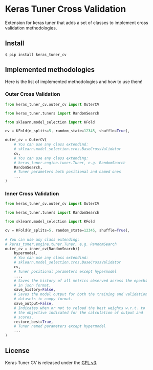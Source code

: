 # Keras Tuner Cross Validation
Extension for keras tuner that adds a set of classes to implement cross validation methodologies.

## Install
```
$ pip install keras_tuner_cv
```

## Implemented methodologies
Here is the list of implemented methodologies and how to use them!
### Outer Cross Validation

```python
from keras_tuner_cv.outer_cv import OuterCV

from keras_tuner.tuners import RandomSearch

from sklearn.model_selection import KFold

cv = KFold(n_splits=5, random_state=12345, shuffle=True),

outer_cv = OuterCV(
    # You can use any class extendind:
    # sklearn.model_selection.cros.BaseCrossValidator
    cv,
    # You can use any class extending:
    # keras_tuner.engine.tuner.Tuner, e.g. RandomSearch
    RandomSearch,
    # Tuner parameters both positional and named ones
    ...
)
```
### Inner Cross Validation
```python
from keras_tuner_cv.outer_cv import OuterCV

from keras_tuner.tuners import RandomSearch

from sklearn.model_selection import KFold

cv = KFold(n_splits=5, random_state=12345, shuffle=True),
    
# You can use any class extending:
# keras_tuner.engine.tuner.Tuner, e.g. RandomSearch
outer_cv = inner_cv(RandomSearch)(
    hypermodel,
    # You can use any class extendind:
    # sklearn.model_selection.cros.BaseCrossValidator
    cv,
    # Tuner positional parameters except hypermodel
    ...,
    # Saves the history of all metrics observed across the epochs 
    # in json format.    
    save_history=False,
    # Saves the model output for both the training and validation 
    # datasets in numpy format.
    save_output=False,
    # Indicates when or not to reload the best weights w.r.t. to 
    # the objective indicated for the calculation of output and
    # scores.
    restore_best=True,
    # Tuner named parameters except hypermodel
    ...
)
```

## License
Keras Tuner CV is released under the [GPL v3](LICENSE).
